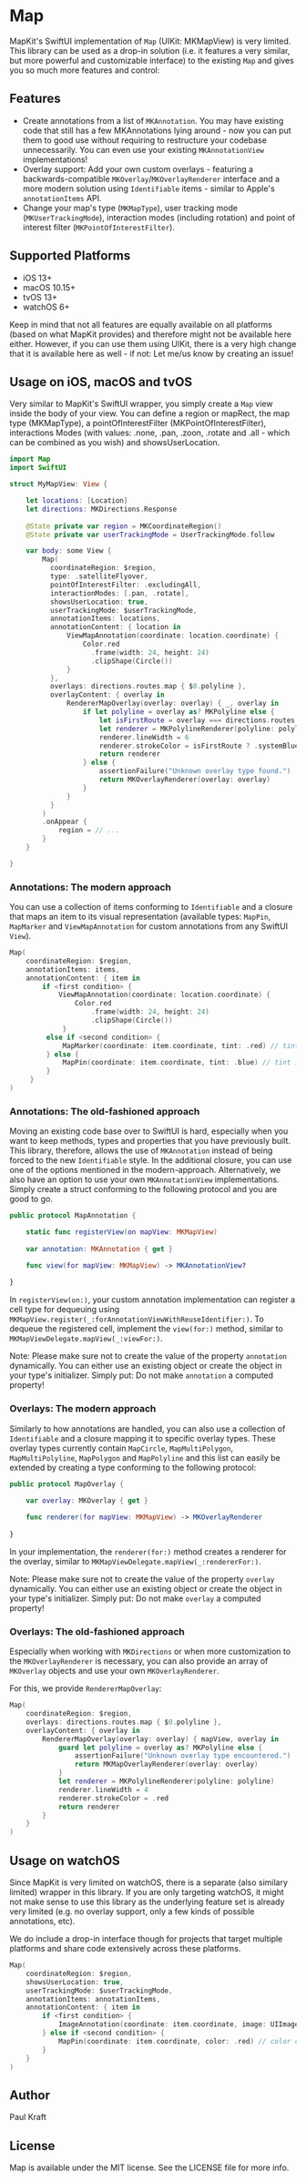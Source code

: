 # Map

MapKit's SwiftUI implementation of `Map` (UIKit: MKMapView) is very limited. This library can be used as a drop-in solution (i.e. it features a very similar, but more powerful and customizable interface) to the existing `Map` and gives you so much more features and control:

## Features

- Create annotations from a list of `MKAnnotation`. You may have existing code that still has a few MKAnnotations lying around - now you can put them to good use without requiring to restructure your codebase unnecessarily. You can even use your existing `MKAnnotationView` implementations!
- Overlay support: Add your own custom overlays - featuring a backwards-compatible `MKOverlay`/`MKOverlayRenderer` interface and a more modern solution using `Identifiable` items - similar to Apple's `annotationItems` API.
- Change your map's type (`MKMapType`), user tracking mode (`MKUserTrackingMode`), interaction modes (including rotation) and point of interest filter (`MKPointOfInterestFilter`).

## Supported Platforms

- iOS 13+
- macOS 10.15+
- tvOS 13+
- watchOS 6+

Keep in mind that not all features are equally available on all platforms (based on what MapKit provides) and therefore might not be available here either. However, if you can use them using UIKit, there is a very high change that it is available here as well - if not: Let me/us know by creating an issue!

## Usage on iOS, macOS and tvOS

Very similar to MapKit's SwiftUI wrapper, you simply create a `Map` view inside the body of your view. You can define a region or mapRect, the map type (MKMapType), a pointOfInterestFilter (MKPointOfInterestFilter), interactions Modes (with values: .none, .pan, .zoon, .rotate and .all - which can be combined as you wish) and showsUserLocation.

```swift
import Map
import SwiftUI

struct MyMapView: View {

    let locations: [Location]
    let directions: MKDirections.Response
    
    @State private var region = MKCoordinateRegion()
    @State private var userTrackingMode = UserTrackingMode.follow

    var body: some View {
        Map(
          coordinateRegion: $region,
          type: .satelliteFlyover,
          pointOfInterestFilter: .excludingAll,
          interactionModes: [.pan, .rotate],
          showsUserLocation: true,
          userTrackingMode: $userTrackingMode,
          annotationItems: locations,
          annotationContent: { location in
              ViewMapAnnotation(coordinate: location.coordinate) {
                  Color.red
                    .frame(width: 24, height: 24)
                    .clipShape(Circle())
              }
          },
          overlays: directions.routes.map { $0.polyline },
          overlayContent: { overlay in
              RendererMapOverlay(overlay: overlay) { _, overlay in
                  if let polyline = overlay as? MKPolyline else {
                      let isFirstRoute = overlay === directions.routes.first?.overlay
                      let renderer = MKPolylineRenderer(polyline: polyline)
                      renderer.lineWidth = 6
                      renderer.strokeColor = isFirstRoute ? .systemBlue : .systemGray
                      return renderer
                  } else {
                      assertionFailure("Unknown overlay type found.")
                      return MKOverlayRenderer(overlay: overlay)
                  }
              }
          }
        )
        .onAppear {
            region = // ...
        }
    }

}
```

### Annotations: The modern approach

You can use a collection of items conforming to `Identifiable` and a closure that maps an item to its visual representation (available types: `MapPin`, `MapMarker` and `ViewMapAnnotation` for custom annotations from any SwiftUI `View`).

```swift
Map(
    coordinateRegion: $region,
    annotationItems: items,
    annotationContent: { item in
        if <first condition> {
            ViewMapAnnotation(coordinate: location.coordinate) {
                Color.red
                    .frame(width: 24, height: 24)
                    .clipShape(Circle())
             }
         else if <second condition> {
             MapMarker(coordinate: item.coordinate, tint: .red) // tint is `UIColor`, `NSColor` or `Color`
         } else {
             MapPin(coordinate: item.coordinate, tint: .blue) // tint is `UIColor`, `NSColor` or `Color`
         }
     }
)
```

### Annotations: The old-fashioned approach

Moving an existing code base over to SwiftUI is hard, especially when you want to keep methods, types and properties that you have previously built. This library, therefore, allows the use of `MKAnnotation` instead of being forced to the new `Identifiable` style. In the additional closure, you can use one of the options mentioned in the modern-approach. Alternatively, we also have an option to use your own `MKAnnotationView` implementations. Simply create a struct conforming to the following protocol and you are good to go.

```swift
public protocol MapAnnotation {

    static func registerView(on mapView: MKMapView)
    
    var annotation: MKAnnotation { get }

    func view(for mapView: MKMapView) -> MKAnnotationView?
    
}
```

In `registerView(on:)`, your custom annotation implementation can register a cell type for dequeuing using `MKMapView.register(_:forAnnotationViewWithReuseIdentifier:)`. To dequeue the registered cell, implement the `view(for:)` method, similar to `MKMapViewDelegate.mapView(_:viewFor:)`.

Note: Please make sure not to create the value of the property `annotation` dynamically. You can either use an existing object or create the object in your type's initializer. Simply put: Do not make `annotation` a computed property!

### Overlays: The modern approach

Similarly to how annotations are handled, you can also use a collection of `Identifiable` and a closure mapping it to specific overlay types. These overlay types currently contain `MapCircle`, `MapMultiPolygon`, `MapMultiPolyline`, `MapPolygon` and `MapPolyline` and this list can easily be extended by creating a type conforming to the following protocol:

```swift
public protocol MapOverlay {

    var overlay: MKOverlay { get }
    
    func renderer(for mapView: MKMapView) -> MKOverlayRenderer
    
}
```

In your implementation, the `renderer(for:)` method creates a renderer for the overlay, similar to `MKMapViewDelegate.mapView(_:rendererFor:)`.

Note: Please make sure not to create the value of the property `overlay` dynamically. You can either use an existing object or create the object in your type's initializer. Simply put: Do not make `overlay` a computed property!

### Overlays: The old-fashioned approach

Especially when working with `MKDirections` or when more customization to the `MKOverlayRenderer` is necessary, you can also provide an array of `MKOverlay` objects and use your own `MKOverlayRenderer`.

For this, we provide `RendererMapOverlay`:

```swift
Map(
    coordinateRegion: $region,
    overlays: directions.routes.map { $0.polyline },
    overlayContent: { overlay in
        RendererMapOverlay(overlay: overlay) { mapView, overlay in
            guard let polyline = overlay as? MKPolyline else {
                assertionFailure("Unknown overlay type encountered.")
                return MKMapOverlayRenderer(overlay: overlay)
            }
            let renderer = MKPolylineRenderer(polyline: polyline)
            renderer.lineWidth = 4
            renderer.strokeColor = .red
            return renderer
        }
    }
)
```

## Usage on watchOS

Since MapKit is very limited on watchOS, there is a separate (also similary limited) wrapper in this library. If you are only targeting watchOS, it might not make sense to use this library as the underlying feature set is already very limited (e.g. no overlay support, only a few kinds of possible annotations, etc).

We do include a drop-in interface though for projects that target multiple platforms and share code extensively across these platforms.

```swift
Map(
    coordinateRegion: $region,
    showsUserLocation: true,
    userTrackingMode: $userTrackingMode,
    annotationItems: annotationItems,
    annotationContent: { item in
        if <first condition> {
            ImageAnnotation(coordinate: item.coordinate, image: UIImage(...), centerOffset: CGPoint(x: 0, y: -2) 
        } else if <second condition> {
            MapPin(coordinate: item.coordinate, color: .red) // color can only be red, green or purple
        }
    }
)
```

## Author

Paul Kraft

## License

Map is available under the MIT license. See the LICENSE file for more info.
